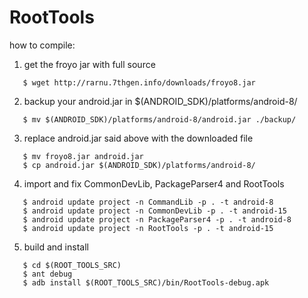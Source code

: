 RootTools
========

how to compile:

1) get the froyo jar with full source
```
   $ wget http://rarnu.7thgen.info/downloads/froyo8.jar
```
2) backup your android.jar in $(ANDROID_SDK)/platforms/android-8/
```
   $ mv $(ANDROID_SDK)/platforms/android-8/android.jar ./backup/
```
3) replace android.jar said above with the downloaded file
```
   $ mv froyo8.jar android.jar
   $ cp android.jar $(ANDROID_SDK)/platforms/android-8/
```
4) import and fix CommonDevLib, PackageParser4 and RootTools
```
   $ android update project -n CommandLib -p . -t android-8
   $ android update project -n CommonDevLib -p . -t android-15
   $ android update project -n PackageParser4 -p . -t android-8
   $ android update project -n RootTools -p . -t android-15
```
5) build and install
```
   $ cd $(ROOT_TOOLS_SRC)
   $ ant debug
   $ adb install $(ROOT_TOOLS_SRC)/bin/RootTools-debug.apk
```
